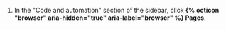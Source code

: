 1. In the "Code and automation" section of the sidebar, click **{% octicon "browser" aria-hidden="true" aria-label="browser" %} Pages**.
